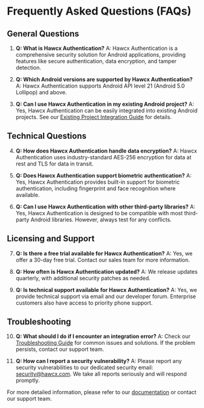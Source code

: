 <!-- Google tag (gtag.js) -->
<script async src="https://www.googletagmanager.com/gtag/js?id=G-B89K3ZN1LX"></script>
<script>
  window.dataLayer = window.dataLayer || [];
  function gtag(){dataLayer.push(arguments);}
  gtag('js', new Date());

  gtag('config', 'G-B89K3ZN1LX');
</script>


# Frequently Asked Questions (FAQs)

## General Questions

1. **Q: What is Hawcx Authentication?**
   A: Hawcx Authentication is a comprehensive security solution for Android applications, providing features like secure authentication, data encryption, and tamper detection.

2. **Q: Which Android versions are supported by Hawcx Authentication?**
   A: Hawcx Authentication supports Android API level 21 (Android 5.0 Lollipop) and above.

3. **Q: Can I use Hawcx Authentication in my existing Android project?**
   A: Yes, Hawcx Authentication can be easily integrated into existing Android projects. See our [Existing Project Integration Guide](android/existing-project.md) for details.

## Technical Questions

4. **Q: How does Hawcx Authentication handle data encryption?**
   A: Hawcx Authentication uses industry-standard AES-256 encryption for data at rest and TLS for data in transit.

5. **Q: Does Hawcx Authentication support biometric authentication?**
   A: Yes, Hawcx Authentication provides built-in support for biometric authentication, including fingerprint and face recognition where available.

6. **Q: Can I use Hawcx Authentication with other third-party libraries?**
   A: Yes, Hawcx Authentication is designed to be compatible with most third-party Android libraries. However, always test for any conflicts.

## Licensing and Support

7. **Q: Is there a free trial available for Hawcx Authentication?**
   A: Yes, we offer a 30-day free trial. Contact our sales team for more information.

8. **Q: How often is Hawcx Authentication updated?**
   A: We release updates quarterly, with additional security patches as needed.

9. **Q: Is technical support available for Hawcx Authentication?**
   A: Yes, we provide technical support via email and our developer forum. Enterprise customers also have access to priority phone support.

## Troubleshooting

10. **Q: What should I do if I encounter an integration error?**
    A: Check our [Troubleshooting Guide](troubleshoot.md) for common issues and solutions. If the problem persists, contact our support team.

11. **Q: How can I report a security vulnerability?**
    A: Please report any security vulnerabilities to our dedicated security email: security@hawcx.com. We take all reports seriously and will respond promptly.

For more detailed information, please refer to our [documentation](index.md) or contact our support team.